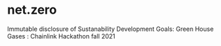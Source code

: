 # net.zero
Immutable disclosure of Sustanability Development Goals: Green House Gases  : Chainlink Hackathon fall 2021
